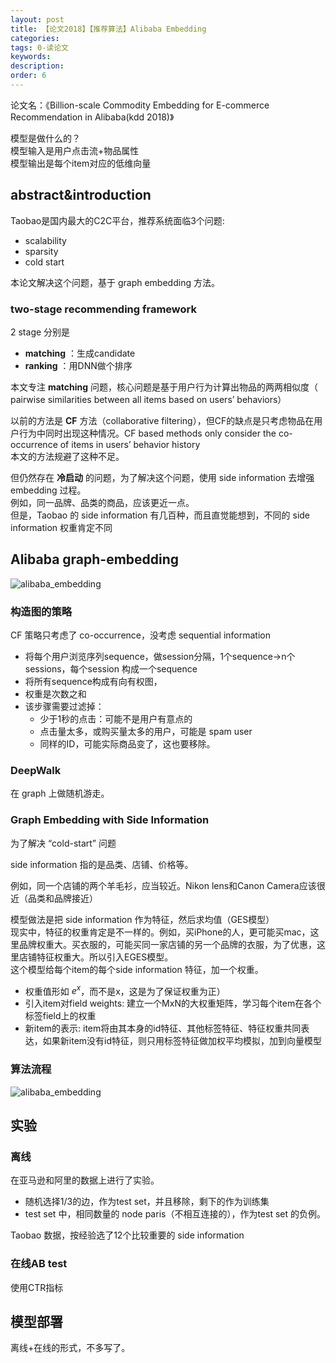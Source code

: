 ```yaml
---
layout: post
title: 【论文2018】【推荐算法】Alibaba Embedding
categories:
tags: 0-读论文
keywords:
description:
order: 6
---
```


论文名：《Billion-scale Commodity Embedding for E-commerce Recommendation in Alibaba(kdd 2018)》

模型是做什么的？  
模型输入是用户点击流+物品属性  
模型输出是每个item对应的低维向量

## abstract&introduction
Taobao是国内最大的C2C平台，推荐系统面临3个问题:
- scalability
- sparsity
- cold start  

本论文解决这个问题，基于 graph embedding 方法。


### two-stage recommending framework
2 stage 分别是
- **matching** ：生成candidate
- **ranking** ：用DNN做个排序

本文专注 **matching** 问题，核心问题是基于用户行为计算出物品的两两相似度（ pairwise similarities between all items based on users’ behaviors）

以前的方法是 **CF** 方法（collaborative filtering），但CF的缺点是只考虑物品在用户行为中同时出现这种情况。CF based methods only consider the co-occurrence of items in users’ behavior history  
本文的方法规避了这种不足。  


但仍然存在 **冷启动** 的问题，为了解决这个问题，使用 side information 去增强 embedding 过程。  
例如，同一品牌、品类的商品，应该更近一点。  
但是，Taobao 的 side information 有几百种，而且直觉能想到，不同的 side information 权重肯定不同


## Alibaba graph-embedding
![alibaba_embedding](/pictures_for_blog/papers/recommended_system/alibaba_embedding1.gif)  


### 构造图的策略
CF 策略只考虑了 co-occurrence，没考虑  sequential information

- 将每个用户浏览序列sequence，做session分隔，1个sequence->n个sessions，每个session 构成一个sequence
- 将所有sequence构成有向有权图，
- 权重是次数之和
- 该步骤需要过滤掉：
    - 少于1秒的点击：可能不是用户有意点的
    - 点击量太多，或购买量太多的用户，可能是 spam user
    - 同样的ID，可能实际商品变了，这也要移除。

### DeepWalk

在 graph 上做随机游走。

### Graph Embedding with Side Information
为了解决 “cold-start” 问题

side information 指的是品类、店铺、价格等。  

例如，同一个店铺的两个羊毛衫，应当较近。Nikon lens和Canon Camera应该很近（品类和品牌接近）

模型做法是把 side information 作为特征，然后求均值（GES模型）  
现实中，特征的权重肯定是不一样的。例如，买iPhone的人，更可能买mac，这里品牌权重大。买衣服的，可能买同一家店铺的另一个品牌的衣服，为了优惠，这里店铺特征权重大。所以引入EGES模型。  
这个模型给每个item的每个side information 特征，加一个权重。
- 权重值形如 $e^x$，而不是x，这是为了保证权重为正）
- 引入item对field weights: 建立一个MxN的大权重矩阵，学习每个item在各个标签field上的权重
- 新item的表示: item将由其本身的id特征、其他标签特征、特征权重共同表达，如果新item没有id特征，则只用标签特征做加权平均模拟，加到向量模型

### 算法流程
![alibaba_embedding](/pictures_for_blog/papers/recommended_system/alibaba_embedding2.gif)  

## 实验
### 离线
在亚马逊和阿里的数据上进行了实验。

- 随机选择1/3的边，作为test set，并且移除，剩下的作为训练集
- test set 中，相同数量的 node paris（不相互连接的），作为test set 的负例。

Taobao 数据，按经验选了12个比较重要的 side information


### 在线AB test

使用CTR指标


## 模型部署

离线+在线的形式，不多写了。
